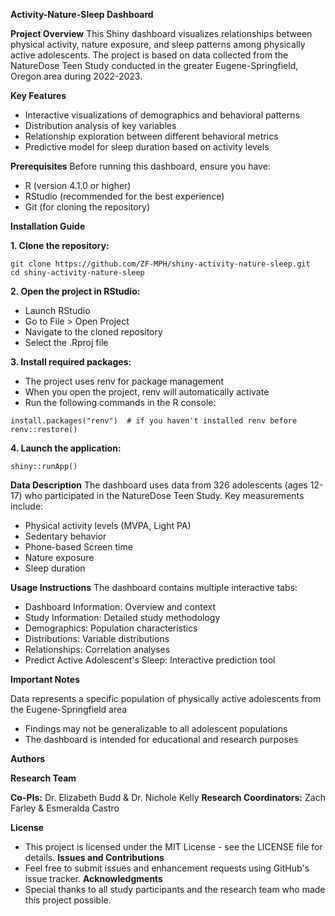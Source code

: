 **Activity-Nature-Sleep Dashboard**

**Project Overview**
This Shiny dashboard visualizes relationships between physical activity, nature exposure, and sleep patterns among physically active adolescents. The project is based on data collected from the NatureDose Teen Study conducted in the greater Eugene-Springfield, Oregon area during 2022-2023.

**Key Features**
- Interactive visualizations of demographics and behavioral patterns
- Distribution analysis of key variables
- Relationship exploration between different behavioral metrics
- Predictive model for sleep duration based on activity levels

**Prerequisites**
Before running this dashboard, ensure you have:
- R (version 4.1.0 or higher)
- RStudio (recommended for the best experience)
- Git (for cloning the repository)

**Installation Guide**

**1. Clone the repository:**
```
git clone https://github.com/ZF-MPH/shiny-activity-nature-sleep.git
cd shiny-activity-nature-sleep
```
**2. Open the project in RStudio:**
- Launch RStudio
- Go to File > Open Project
- Navigate to the cloned repository
- Select the .Rproj file

**3. Install required packages:**
- The project uses renv for package management
- When you open the project, renv will automatically activate
- Run the following commands in the R console:

```
install.packages("renv")  # if you haven't installed renv before
renv::restore()
```

**4. Launch the application:**

```
shiny::runApp()
```


**Data Description**
The dashboard uses data from 326 adolescents (ages 12-17) who participated in the NatureDose Teen Study. Key measurements include:

- Physical activity levels (MVPA, Light PA)
- Sedentary behavior
- Phone-based Screen time
- Nature exposure
- Sleep duration

**Usage Instructions**
The dashboard contains multiple interactive tabs:
- Dashboard Information: Overview and context
- Study Information: Detailed study methodology
- Demographics: Population characteristics
- Distributions: Variable distributions
- Relationships: Correlation analyses
- Predict Active Adolescent's Sleep: Interactive prediction tool

**Important Notes**

Data represents a specific population of physically active adolescents from the Eugene-Springfield area
- Findings may not be generalizable to all adolescent populations
- The dashboard is intended for educational and research purposes

**Authors**

**Research Team**

**Co-PIs:** Dr. Elizabeth Budd & Dr. Nichole Kelly
**Research Coordinators:** Zach Farley & Esmeralda Castro


**License**
- This project is licensed under the MIT License - see the LICENSE file for details.
**Issues and Contributions**
- Feel free to submit issues and enhancement requests using GitHub's issue tracker.
**Acknowledgments**
- Special thanks to all study participants and the research team who made this project possible.


